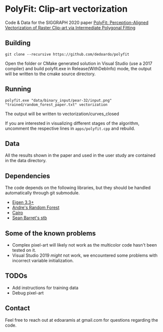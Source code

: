 # PolyFit: Clip-art vectorization
Code & Data for the SIGGRAPH 2020 paper [PolyFit: Perception-Aligned Vectorization of Raster Clip-art via Intermediate Polygonal Fitting](http://www.cs.ubc.ca/labs/imager/tr/2020/ClipArtVectorization/)

## Building
`git clone --recursive https://github.com/dedoardo/polyfit`

Open the folder or CMake generated solution in Visual Studio (use a 2017 compiler) and build polyfit.exe in Release(WithDebInfo) mode, the output will be written to the cmake source directory.

## Running
`polyfit.exe "data/binary_input/pear-32/input.png" "trained/random_forest_paper.txt" vectorization`

The output will be written to vectorization/curves_closed

If you are interested in visualizing different stages of the algorithm, uncomment the respective lines in `apps/polyfit.cpp` and rebuild.

## Data
All the results shown in the paper and used in the user study are contained in the data directory.

## Dependencies
The code depends on the following libraries, but they should be handled automatically through git submodule.
- [Eigen 3.3+](http://eigen.tuxfamily.org/index.php?title=Main_Page)
- [Andre's Random Forest](https://github.com/bjoern-andres/random-forest)
- [Cairo](https://cairographics.org/download/)
- [Sean Barret's stb](https://github.com/nothings/stb)

## Some of the known problems
- Complex pixel-art will likely not work as the multicolor code hasn't been tested on it.
- Visual Studio 2019 *might* not work, we encountered some problems with incorrect variable initialization.

## TODOs
- Add instructions for training data
- Debug pixel-art

## Contact
Feel free to reach out at edoaramis at gmail.com for questions regarding the code. 
